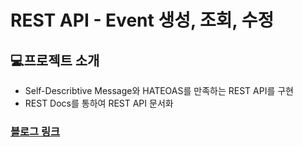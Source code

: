 # REST API - Event 생성, 조회, 수정 

## 💻프로젝트 소개
-  Self-Describtive Message와 HATEOAS를 만족하는 REST API를 구현
-  REST Docs를 통하여 REST API 문서화

### [블로그 링크](https://velog.io/@cse05091/series/REST-API)
